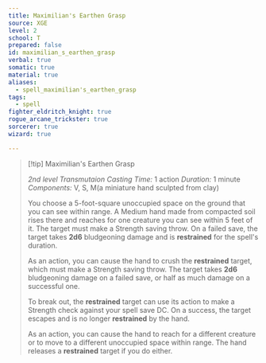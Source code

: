 ```yaml
---
title: Maximilian's Earthen Grasp
source: XGE
level: 2
school: T
prepared: false
id: maximilian_s_earthen_grasp
verbal: true
somatic: true
material: true
aliases:
  - spell_maximilian's_earthen_grasp
tags:
  - spell
fighter_eldritch_knight: true
rogue_arcane_trickster: true
sorcerer: true
wizard: true

---
```

>[!tip] Maximilian's Earthen Grasp
>
> *2nd level Transmutaion*
> *Casting Time:* 1 action
> *Duration:* 1 minute
> *Components:* V, S, M(a miniature hand sculpted from clay)
>
>You choose a 5-foot-square unoccupied space on the ground that you can see within range. A Medium hand made from compacted soil rises there and reaches for one creature you can see within 5 feet of it. The target must make a Strength saving throw. On a failed save, the target takes **2d6** bludgeoning damage and is **restrained** for the spell's duration.
>
>As an action, you can cause the hand to crush the **restrained** target, which must make a Strength saving throw. The target takes **2d6** bludgeoning damage on a failed save, or half as much damage on a successful one.
>
>To break out, the **restrained** target can use its action to make a Strength check against your spell save DC. On a success, the target escapes and is no longer **restrained** by the hand.
>
>As an action, you can cause the hand to reach for a different creature or to move to a different unoccupied space within range. The hand releases a **restrained** target if you do either.
>


